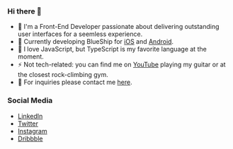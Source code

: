 ### Hi there 👋

- 🔭 I'm a Front-End Developer passionate about delivering outstanding user interfaces for a seemless experience.
- 🌱 Currently developing BlueShip for [iOS](https://apps.apple.com/ca/app/blueship/id1573998645) and [Android](https://play.google.com/store/apps/details?id=com.blueship.mobile).
- 🥞 I love JavaScript, but TypeScript is my favorite language at the moment. 
- ⚡ Not tech-related: you can find me on [YouTube](https://youtu.be/yyyYsj0ovtY) playing my guitar or at the closest rock-climbing gym.
- 📮 For inquiries please contact me [here](https://www.davimello.com/#contact).
### Social Media

- [LinkedIn](https://www.linkedin.com/in/daviavmello/)
- [Twitter](https://twitter.com/DaviMello)
- [Instagram](https://www.instagram.com/daviavmello/)
- [Dribbble](https://dribbble.com/daviavmello)
